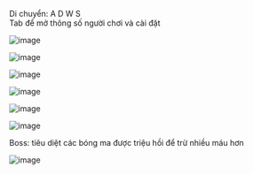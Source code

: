 Di chuyển: A D W S  
Tab để mở thông số người chơi và cài đặt  

![image](https://github.com/user-attachments/assets/1acc404a-a4bd-4a0f-b8d0-22fe69f67eaf)

![image](https://github.com/user-attachments/assets/3f27846a-866c-47db-a193-4eeb69bba3fa)

![image](https://github.com/user-attachments/assets/798bc3d4-1eb9-4759-8f22-f9c3b1ceb5e7)

![image](https://github.com/user-attachments/assets/b11f6f08-f8d8-4ddd-b141-4066f4c11e99)

![image](https://github.com/user-attachments/assets/1ee934a1-2970-4816-8c17-245c9ab9edce)

![image](https://github.com/user-attachments/assets/470f4a38-0095-4613-a146-84af04cbe2ac)

Boss: tiêu diệt các bóng ma được triệu hồi để trừ nhiều máu hơn

![image](https://github.com/user-attachments/assets/f726e30a-98e8-4067-89c8-895f14ac12fd)
